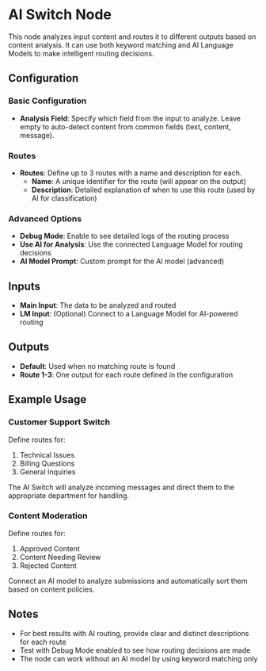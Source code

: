 # AI Switch Node

This node analyzes input content and routes it to different outputs based on content analysis. It can use both keyword matching and AI Language Models to make intelligent routing decisions.

## Configuration

### Basic Configuration

- **Analysis Field**: Specify which field from the input to analyze. Leave empty to auto-detect content from common fields (text, content, message).

### Routes

- **Routes**: Define up to 3 routes with a name and description for each.
  - **Name**: A unique identifier for the route (will appear on the output)
  - **Description**: Detailed explanation of when to use this route (used by AI for classification)

### Advanced Options

- **Debug Mode**: Enable to see detailed logs of the routing process
- **Use AI for Analysis**: Use the connected Language Model for routing decisions
- **AI Model Prompt**: Custom prompt for the AI model (advanced)

## Inputs

- **Main Input**: The data to be analyzed and routed
- **LM Input**: (Optional) Connect to a Language Model for AI-powered routing

## Outputs

- **Default**: Used when no matching route is found
- **Route 1-3**: One output for each route defined in the configuration

## Example Usage

### Customer Support Switch

Define routes for:
1. Technical Issues
2. Billing Questions
3. General Inquiries

The AI Switch will analyze incoming messages and direct them to the appropriate department for handling.

### Content Moderation

Define routes for:
1. Approved Content
2. Content Needing Review
3. Rejected Content

Connect an AI model to analyze submissions and automatically sort them based on content policies.

## Notes

- For best results with AI routing, provide clear and distinct descriptions for each route
- Test with Debug Mode enabled to see how routing decisions are made
- The node can work without an AI model by using keyword matching only 